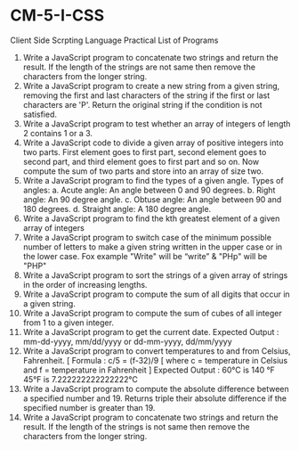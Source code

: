 # CM-5-I-CSS
 Client Side Scrpting Language Practical
 List of Programs
 
 
1. Write a JavaScript program to concatenate two strings and return the result. If the length of the strings are not same then remove the characters from the longer string.
2. Write a JavaScript program to create a new string from a given string, removing the first and last characters of the string if the first or last characters are 'P'. Return the original string if the condition is not satisfied.
3. Write a JavaScript program to test whether an array of integers of length 2 contains 1 or a 3.
4. Write a JavaScript code to divide a given array of positive integers into two parts. First element goes to first part, second element goes to second part, and third element goes to first part and so on. Now compute the sum of two parts and store into an array of size two.
5. Write a JavaScript program to find the types of a given angle. 
	Types of angles:
		a. Acute angle: An angle between 0 and 90 degrees.
		b. Right angle: An 90 degree angle.
		c. Obtuse angle: An angle between 90 and 180 degrees.
		d. Straight angle: A 180 degree angle.
6. Write a JavaScript program to find the kth greatest element of a given array of integers
7. Write a JavaScript program to switch case of the minimum possible number of letters to make a given string written in the upper case or in the lower case.
	Fox example 
		"Write" will be “write”
		&
		"PHp" will be "PHP" 
8. Write a JavaScript program to sort the strings of a given array of strings in the order of increasing lengths.
9. Write a JavaScript program to compute the sum of all digits that occur in a given string.
10. Write a JavaScript program to compute the sum of cubes of all integer from 1 to a given integer.
11. Write a JavaScript program to get the current date.
	Expected Output :
		mm-dd-yyyy, mm/dd/yyyy or dd-mm-yyyy, dd/mm/yyyy
12. Write a JavaScript program to convert temperatures to and from Celsius, Fahrenheit.
	[ Formula : c/5 = (f-32)/9 [ where c = temperature in Celsius and f = temperature in Fahrenheit ]
		Expected Output :
			60°C is 140 °F
			45°F is 7.222222222222222°C
13. Write a JavaScript program to compute the absolute difference between a specified number and 19. Returns triple their absolute difference if the specified number is greater than 19.
14. Write a JavaScript program to concatenate two strings and return the result. If the length of the strings is not same then remove the characters from the longer string.
